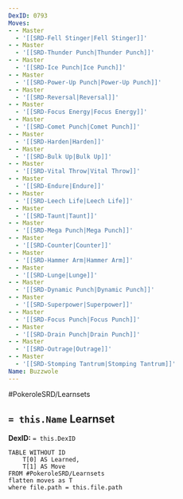 ```yaml
---
DexID: 0793
Moves:
- - Master
  - '[[SRD-Fell Stinger|Fell Stinger]]'
- - Master
  - '[[SRD-Thunder Punch|Thunder Punch]]'
- - Master
  - '[[SRD-Ice Punch|Ice Punch]]'
- - Master
  - '[[SRD-Power-Up Punch|Power-Up Punch]]'
- - Master
  - '[[SRD-Reversal|Reversal]]'
- - Master
  - '[[SRD-Focus Energy|Focus Energy]]'
- - Master
  - '[[SRD-Comet Punch|Comet Punch]]'
- - Master
  - '[[SRD-Harden|Harden]]'
- - Master
  - '[[SRD-Bulk Up|Bulk Up]]'
- - Master
  - '[[SRD-Vital Throw|Vital Throw]]'
- - Master
  - '[[SRD-Endure|Endure]]'
- - Master
  - '[[SRD-Leech Life|Leech Life]]'
- - Master
  - '[[SRD-Taunt|Taunt]]'
- - Master
  - '[[SRD-Mega Punch|Mega Punch]]'
- - Master
  - '[[SRD-Counter|Counter]]'
- - Master
  - '[[SRD-Hammer Arm|Hammer Arm]]'
- - Master
  - '[[SRD-Lunge|Lunge]]'
- - Master
  - '[[SRD-Dynamic Punch|Dynamic Punch]]'
- - Master
  - '[[SRD-Superpower|Superpower]]'
- - Master
  - '[[SRD-Focus Punch|Focus Punch]]'
- - Master
  - '[[SRD-Drain Punch|Drain Punch]]'
- - Master
  - '[[SRD-Outrage|Outrage]]'
- - Master
  - '[[SRD-Stomping Tantrum|Stomping Tantrum]]'
Name: Buzzwole
---
```


#PokeroleSRD/Learnsets

## `= this.Name` Learnset

**DexID:** `= this.DexID`

```dataview
TABLE WITHOUT ID
    T[0] AS Learned,
    T[1] AS Move
FROM #PokeroleSRD/Learnsets
flatten moves as T
where file.path = this.file.path
```
